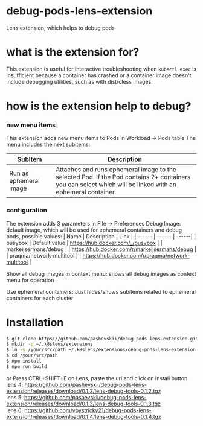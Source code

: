 # debug-pods-lens-extension
Lens extension, which helps to debug pods

# what is the extension for?
This extension is useful for interactive troubleshooting when ```kubectl exec``` is insufficient because a container has crashed or a container image doesn't include debugging utilities, such as with distroless images.

# how is the extension help to debug?

### new menu items
This extension adds new menu items to Pods in Workload -> Pods table
The menu includes the next subitems:

| SubItem | Description |
| ------ | ------ |
| Run as ephemeral image | Attaches and runs ephemeral image to the selected Pod. If the Pod contains 2+ containers you can select which will be linked with an ephemeral container.

### configuration
The extension adds 3 parameters in File -> Preferences
Debug Image: default image, which will be used for ephemeral containers and debug pods, possible values:
| Name | Description | Link |
| ------ | ------ | ------|
| busybox | Default value | https://hub.docker.com/_/busybox |
| markeijsermans/debug |  | https://hub.docker.com/r/markeijsermans/debug |
| praqma/network-multitool |  | https://hub.docker.com/r/praqma/network-multitool |

Show all debug images in context menu: shows all debug images as context menu for operation

Use ephemeral containers: Just hides/shows subitems related to ephemeral containers for each cluster

# Installation

```bash
$ git clone https://github.com/pashevskii/debug-pods-lens-extension.git /your/src/path
$ mkdir -p ~/.k8slens/extensions
$ ln -s /your/src/path ~/.k8slens/extensions/debug-pods-lens-extension
$ cd /your/src/path
$ npm install
$ npm run build
```
or 
Press CTRL+SHIFT+E on Lens, paste the url and click on Install button: </br>
lens 4: https://github.com/pashevskii/debug-pods-lens-extension/releases/download/0.1.2/lens-debug-tools-0.1.2.tgz </br>
lens 5: https://github.com/pashevskii/debug-pods-lens-extension/releases/download/0.1.3/lens-debug-tools-0.1.3.tgz </br>
lens 6: https://github.com/vbystricky21/debug-pods-lens-extension/releases/download/0.1.4/lens-debug-tools-0.1.4.tgz </br>
